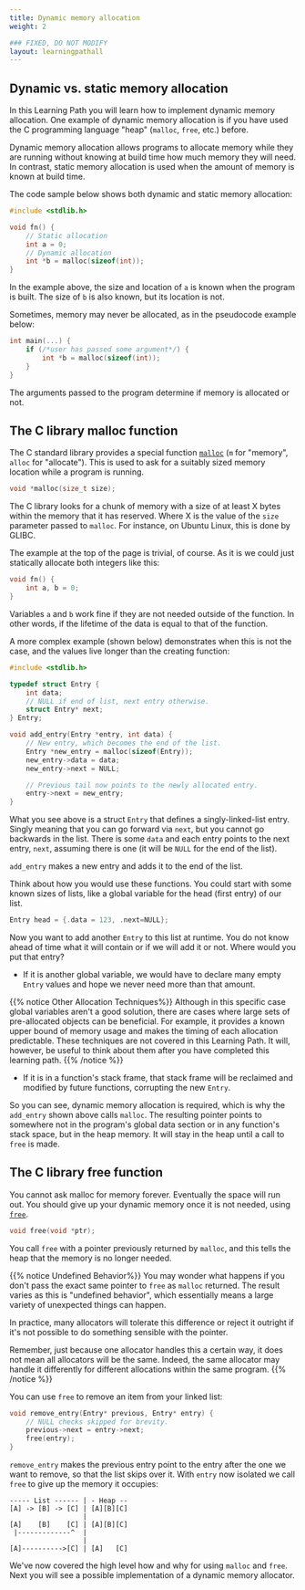 ```yaml
---
title: Dynamic memory allocation
weight: 2

### FIXED, DO NOT MODIFY
layout: learningpathall
---
```


## Dynamic vs. static memory allocation

In this Learning Path you will learn how to implement dynamic memory allocation.
One example of dynamic memory allocation is if you have used the C programming language "heap" (`malloc`, `free`, etc.) before.

Dynamic memory allocation allows programs to allocate memory while they are running without knowing
at build time how much memory they will need. In contrast, static
memory allocation is used when the amount of memory is known at build time.

The code sample below shows both dynamic and static memory allocation:

```C
#include <stdlib.h>

void fn() {
    // Static allocation
    int a = 0;
    // Dynamic allocation
    int *b = malloc(sizeof(int));
}
```

In the example above, the size and location of `a` is known
when the program is built. The size of `b` is also known, but its location is not.

Sometimes, memory may never be allocated, as in the pseudocode example below:

```C
int main(...) {
    if (/*user has passed some argument*/) {
        int *b = malloc(sizeof(int));
    }
}
```

The arguments passed to the program determine if memory is allocated or not. 

## The C library malloc function

The C standard library provides a special function
[`malloc`](https://en.cppreference.com/w/c/memory/malloc) (`m` for "memory",
`alloc` for "allocate"). This is used to ask for a suitably sized memory
location while a program is running.

```C
void *malloc(size_t size);
```

The C library looks for a chunk of memory with a size of at least X bytes within the memory that it has reserved. Where X is the value of the `size`
parameter passed to `malloc`. For instance, on Ubuntu Linux, this is done by GLIBC.

The example at the top of the page is trivial, of course. As it is we could just
statically allocate both integers like this:

```C
void fn() {
    int a, b = 0;
}
```

Variables `a` and `b` work fine if they are not needed outside of the function. In other
words, if the lifetime of the data is equal to that of the function.

A more complex example (shown below) demonstrates when this is not the case, and the values
live longer than the creating function:

```C
#include <stdlib.h>

typedef struct Entry {
    int data;
    // NULL if end of list, next entry otherwise.
    struct Entry* next;
} Entry;

void add_entry(Entry *entry, int data) {
    // New entry, which becomes the end of the list.
    Entry *new_entry = malloc(sizeof(Entry));
    new_entry->data = data;
    new_entry->next = NULL;

    // Previous tail now points to the newly allocated entry.
    entry->next = new_entry;
}
```

What you see above is a struct `Entry` that defines a singly-linked-list entry.
Singly meaning that you can go forward via `next`, but you cannot go backwards
in the list. There is some `data` and each entry points to the next entry,
`next`, assuming there is one (it will be `NULL` for the end of the list).

`add_entry` makes a new entry and adds it to the end of the list.

Think about how you would use these functions. You could start with some known
sizes of lists, like a global variable for the head (first entry)
of our list.

```C
Entry head = {.data = 123, .next=NULL};
```

Now you want to add another `Entry` to this list at runtime. You do not know
ahead of time what it will contain or if we will add it or not. Where
would you put that entry?

* If it is another global variable, we would have to declare many empty `Entry`
values and hope we never need more than that amount.

{{% notice Other Allocation Techniques%}}
Although in this specific case global variables aren't a good solution, there are
cases where large sets of pre-allocated objects can be beneficial. For example,
it provides a known upper bound of memory usage and makes the timing of each
allocation predictable. These techniques are not covered in this Learning Path. It will, however, be useful to think about them after you have completed this learning
path.
{{% /notice %}}

* If it is in a function's stack frame, that stack frame will be reclaimed and
  modified by future functions, corrupting the new `Entry`.

So you can see, dynamic memory allocation is required, which is why the `add_entry`
shown above calls `malloc`. The resulting pointer points to somewhere not in
the program's global data section or in any function's stack space, but in the
heap memory. It will stay in the heap until a call to `free` is made. 

## The C library free function

You cannot ask malloc for memory forever. Eventually the space will run out. You should give up your dynamic memory once it is not needed,
using [`free`](https://en.cppreference.com/w/c/memory/free).

```C
void free(void *ptr);
```

You call `free` with a pointer previously returned by `malloc`, and this tells
the heap that the memory is no longer needed. 

{{% notice Undefined Behavior%}}
You may wonder what happens if you don't pass the exact same pointer to `free` as
`malloc` returned. The result varies as this is "undefined behavior", which essentially means a large variety of unexpected things can happen.

In practice, many allocators will tolerate this difference or reject it outright
if it's not possible to do something sensible with the pointer.

Remember, just because one allocator handles this a certain way, it does not
mean all allocators will be the same. Indeed, the same allocator may handle it differently for
different allocations within the same program.
{{% /notice %}}

You can use `free` to remove an item from your linked list:

```C
void remove_entry(Entry* previous, Entry* entry) {
    // NULL checks skipped for brevity.
    previous->next = entry->next;
    free(entry);
}
```

`remove_entry` makes the previous entry point to the entry after the one we want
to remove, so that the list skips over it. With `entry` now isolated we call
`free` to give up the memory it occupies:

```text
----- List ------ | - Heap --
[A] -> [B] -> [C] | [A][B][C]
                  |
[A]    [B]    [C] | [A][B][C]
 |-------------^  |
                  |
[A]---------->[C] | [A]   [C]
```

We've now covered the high level how and why for using `malloc` and `free`. Next you will
see a possible implementation of a dynamic memory allocator.
